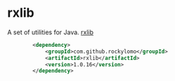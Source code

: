 # rxlib
A set of utilities for Java. [rxlib](https://github.com/RockyLOMO/rxlib)

```xml
        <dependency>
            <groupId>com.github.rockylomo</groupId>
            <artifactId>rxlib</artifactId>
            <version>1.0.16</version>
        </dependency>
```
